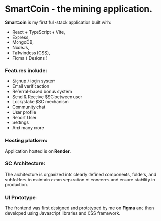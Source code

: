 # SmartCoin - the mining application.

**Smartcoin** is my first full-stack application built with:
- React + TypeScript + Vite,
- Express, 
- MongoDB,
- NodeJs,
- Tailwindcss (CSS),
- Figma ( Designs )

### Features include: 
- Signup / login system 
- Email verificaction 
- Referral-based bonus system 
- Send & Receive $SC between user
- Lock/stake $SC mechanism 
- Community chat 
- User profile 
- Report User
- Settings
- And many more

### Hosting platform:
Application hosted is on **Render**.

### SC Architecture:
The architecture is organized into clearly defined components, folders, and subfolders to maintain clean separation of concerns and ensure stability in production.

### UI Prototype:
The frontend was first designed and prototyped by me on **Figma** and then developed using Javascript libraries and CSS framework.

